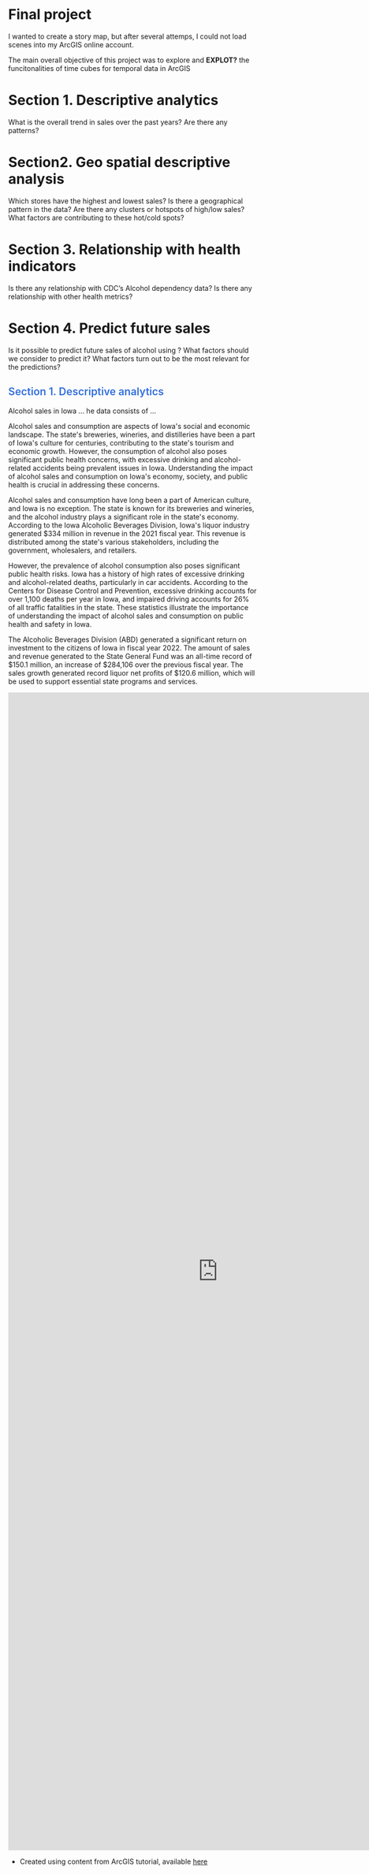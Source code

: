 <html>
<head>
<style>
img {
  /* border: 1px solid #ddd; */
  /* border-radius: 6px; */
  /* padding: 2px; */
  /* padding-right: 16px; */
}
/* img.Hover:hover {
  opacity: 1;
} */
img.Photo {
   float: left;
   padding-right: 16px;
}
img.Photo2 {
   float: right;
   padding-right: 16px;
}
img.Graph {
   float: right;
   padding-right: 4px;
}
h1.main {
  color: #1E4385;
  font-family: Verdana;
  text-align: center;
  font-weight: 700;
}
h2{
  color: #326FDC;
  font-weight: 600;
}
a:hover{
  /* opacity: 0.35 */
  color: #e32636
}

</style>
</head>
<body>

# Final project


I wanted to create a story map, but after several attemps, I could not load scenes into my ArcGIS online account.

The main overall objective of this project was to explore and <b>EXPLOT?</b> the funcitonalities of time cubes for temporal data in ArcGIS

# Section 1. Descriptive analytics
What is the overall trend in sales over the past years?
Are there any patterns?

# Section2. Geo spatial descriptive analysis
Which stores have the highest and lowest sales?
Is there a geographical pattern in the data?
Are there any clusters or hotspots of high/low sales?
What factors are contributing to these hot/cold spots?

# Section 3. Relationship with health indicators
Is there any relationship with CDC’s Alcohol dependency data?
Is there any relationship with other health metrics?

# Section 4. Predict future sales
Is it possible to predict future sales of alcohol using ?
What factors should we consider to predict it?
What factors turn out to be the most relevant for the predictions?



## Section 1. Descriptive analytics
Alcohol sales in Iowa ...
he data consists of ...


Alcohol sales and consumption are aspects of Iowa's social and economic landscape. The state's breweries, wineries, and distilleries have been a part of Iowa's culture for centuries, contributing to the state's tourism and economic growth. However, the consumption of alcohol also poses significant public health concerns, with excessive drinking and alcohol-related accidents being prevalent issues in Iowa. Understanding the impact of alcohol sales and consumption on Iowa's economy, society, and public health is crucial in addressing these concerns.

Alcohol sales and consumption have long been a part of American culture, and Iowa is no exception. The state is known for its breweries and wineries, and the alcohol industry plays a significant role in the state's economy. According to the Iowa Alcoholic Beverages Division, Iowa's liquor industry generated $334 million in revenue in the 2021 fiscal year. This revenue is distributed among the state's various stakeholders, including the government, wholesalers, and retailers.

However, the prevalence of alcohol consumption also poses significant public health risks. Iowa has a history of high rates of excessive drinking and alcohol-related deaths, particularly in car accidents. According to the Centers for Disease Control and Prevention, excessive drinking accounts for over 1,100 deaths per year in Iowa, and impaired driving accounts for 26% of all traffic fatalities in the state. These statistics illustrate the importance of understanding the impact of alcohol sales and consumption on public health and safety in Iowa.

The Alcoholic Beverages Division (ABD) generated a significant return on investment to the citizens of Iowa in fiscal year 2022. The amount of sales and revenue generated to the State General Fund was an all-time record of $150.1 million, an increase of $284,106 over the previous fiscal year. The sales growth generated record liquor net profits of $120.6 million, which will be used to support essential state programs and services.



<iframe src="https://insights.arcgis.com/#/embed/42cc047fc51c457dbabe79e8d5eebad3" width="850" height="2350" frameborder="0"></iframe>


* Created using content from ArcGIS tutorial, available <a href="https://learn.arcgis.com/en/projects/understand-the-refugee-crisis-with-link-analysis/">here<a/>